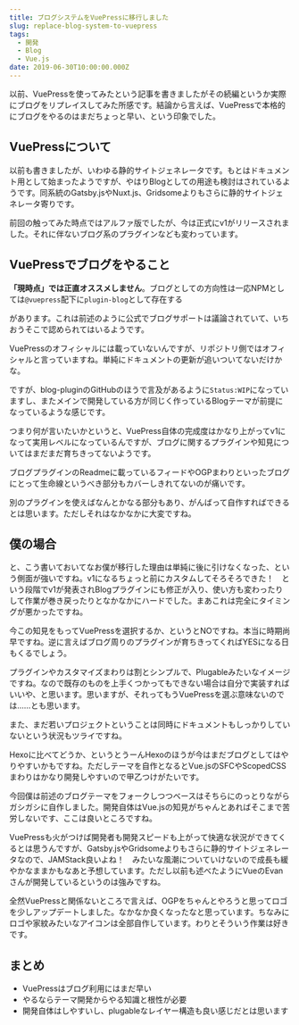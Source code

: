 ```yaml
---
title: ブログシステムをVuePressに移行しました
slug: replace-blog-system-to-vuepress
tags:
  - 開発
  - Blog
  - Vue.js
date: 2019-06-30T10:00:00.000Z
---
```

以前、VuePressを使ってみたという記事を書きましたがその続編というか実際にブログをリプレイスしてみた所感です。結論から言えば、VuePressで本格的にブログをやるのはまだちょっと早い、という印象でした。

<LinkCard url="https://blog.solunita.net/vuepress-first-impression/" site-name="Trial and Spiral" title="VuePressを使ってみた所感" description="先週、毎週最低1記事を書くチャレンジを再スタートさせたんですが、どうせだからブログシステム自体をリニューアルしようと考えています。そこでVuePressはどうかな？ と思って使ってみた所感。" image-url="https://blog.solunita.net/ogp_default.png" />

## VuePressについて
<LinkCard url="https://v1.vuepress.vuejs.org/" title="VuePress 1.x" description="Vue-powered Static Site Generator" />

以前も書きましたが、いわゆる静的サイトジェネレータです。もとはドキュメント用として始まったようですが、やはりBlogとしての用途も検討はされているようです。同系統のGatsby.jsやNuxt.js、Gridsomeよりもさらに静的サイトジェネレータ寄りです。

前回の触ってみた時点ではアルファ版でしたが、今は正式にv1がリリースされました。それに伴ないブログ系のプラグインなども変わっています。

## VuePressでブログをやること
**「現時点」では正直オススメしません**。ブログとしての方向性は一応NPMとしては`@vuepress`配下に`plugin-blog`として存在する

<LinkCard url="https://www.npmjs.com/package/@vuepress/plugin-blog" site-name="npm" title="@vuepress/plugin-blog" description="Offical blog plugin for VuePress" image-url="https://static.npmjs.com/338e4905a2684ca96e08c7780fc68412.png" />

があります。これは前述のように公式でブログサポートは議論されていて、いちおうそこで認められてはいるようです。

<LinkCard url="https://github.com/vuejs/vuepress/issues/36" site-name="GitHub" title="Blog Support roadmap (Resolved) · Issue #36 · vuejs/vuepress" description="Hello, I&amp;#39;m excited to use vuepress for my personal website but I kinda want blog support before I switch, so I was thinking I&amp;#39;d kickstart that discussion on that now. This issue is to seek ..." image-url="https://avatars1.githubusercontent.com/u/6128107?s=400&v=4" />

VuePressのオフィシャルには載っていないんですが、リポジトリ側ではオフィシャルと言っていますね。単純にドキュメントの更新が追いついてないだけかな。

ですが、blog-pluginのGitHubのほうで言及があるように`Status:WIP`になっていますし、またメインで開発している方が同じく作っているBlogテーマが前提になっているような感じです。

<LinkCard url="https://github.com/ulivz/vuepress-theme-blog" site-name="GitHub" title="ulivz/vuepress-theme-blog" description="Default blog theme for VuePress. Contribute to ulivz/vuepress-theme-blog development by creating an account on GitHub." image-url="https://avatars0.githubusercontent.com/u/23133919?s=400&v=4" />

つまり何が言いたいかというと、VuePress自体の完成度はかなり上がってv1になって実用レベルになっているんですが、ブログに関するプラグインや知見についてはまだまだ育ちきってないようです。

ブログプラグインのReadmeに載っているフィードやOGPまわりといったブログにとって生命線というべき部分もカバーしきれてないのが痛いです。

別のプラグインを使えばなんとかなる部分もあり、がんばって自作すればできるとは思います。ただしそれはなかなかに大変ですね。

## 僕の場合
と、こう書いておいてなお僕が移行した理由は単純に後に引けなくなった、という側面が強いですね。v1になるちょっと前にカスタムしてそろそろできた！　という段階でv1が発表されBlogプラグインにも修正が入り、使い方も変わったりして作業が巻き戻ったりとなかなかにハードでした。まあこれは完全にタイミングが悪かったですね。

今この知見をもってVuePressを選択するか、というとNOですね。本当に時期尚早ですね。逆に言えばブログ周りのプラグインが育ちきってくればYESになる日もくるでしょう。

プラグインやカスタマイズまわりは割とシンプルで、Plugableみたいなイメージですね。なので既存のものを上手くつかってもできない場合は自分で実装すればいいや、と思います。思いますが、それってもうVuePressを選ぶ意味ないのでは……とも思います。

また、まだ若いプロジェクトということは同時にドキュメントもしっかりしていないという状況もツライですね。

Hexoに比べてどうか、というとうーんHexoのほうが今はまだブログとしてはやりやすいかもですね。ただしテーマを自作となるとVue.jsのSFCやScopedCSSまわりはかなり開発しやすいので甲乙つけがたいです。

今回僕は前述のブログテーマをフォークしつつベースはそちらにのっとりながらガシガシに自作しました。開発自体はVue.jsの知見がちゃんとあればそこまで苦労しないです、ここは良いところですね。

VuePressも火がつけば開発者も開発スピードも上がって快適な状況ができてくるとは思うんですが、Gatsby.jsやGridsomeよりもさらに静的サイトジェネレータなので、JAMStack良いよね！　みたいな風潮についていけないので成長も緩やかなままかもなあと予想しています。ただし以前も述べたようにVueのEvanさんが開発しているというのは強みですね。

全然VuePressと関係ないところで言えば、OGPをちゃんとやろうと思ってロゴを少しアップデートしました。なかなか良くなったなと思っています。ちなみにロゴや家紋みたいなアイコンは全部自作しています。わりとそういう作業は好きです。

## まとめ
+ VuePressはブログ利用にはまだ早い
+ やるならテーマ開発からやる知識と根性が必要
+ 開発自体はしやすいし、plugableなレイヤー構造も良い感じだとは思います
